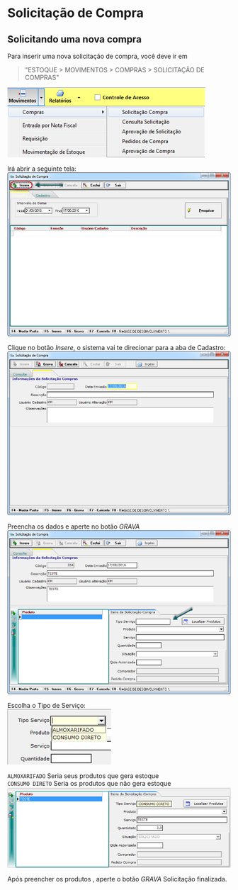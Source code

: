 # Solicitação de Compra
## Solicitando uma nova compra

Para inserir uma nova solicitação de compra, você deve ir em  
 > "ESTOQUE > MOVIMENTOS > COMPRAS > SOLICITAÇÃO DE COMPRAS"
 
 ![1](/img/solicitacao-compra/1.png)  
 
 Irá abrir a seguinte tela:  
 ![2](/img/solicitacao-compra/2.png)  
 
 Clique no botão *Insere*, o sistema vai te direcionar para a aba de Cadastro:  
 ![3](/img/solicitacao-compra/3.png)  
 
 Preencha os dados e aperte no botão *GRAVA*  
 ![4](/img/solicitacao-compra/4.png)  
 
 Escolha o Tipo de Serviço:  
 ![5](/img/solicitacao-compra/5.png)  
 
 `ALMOXARIFADO`  Seria seus produtos que gera estoque  
 `CONSUMO DIRETO` Seria  os produtos que não gera estoque  
 ![6](/img/solicitacao-compra/6.png)  
 
 Após preencher os produtos , aperte o botão *GRAVA* Solicitação finalizada.

